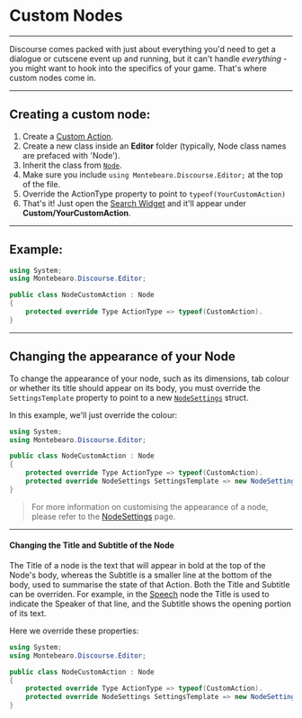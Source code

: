 # Custom Nodes
---

Discourse comes packed with just about everything you'd need to get a dialogue or cutscene event up and running, but it can't handle _everything_ - you might want to hook into the specifics of your game. That's where custom nodes come in.

---

## Creating a custom node:


1. Create a [Custom Action](custom-action).
1. Create a new class inside an **Editor** folder (typically, Node class names are prefaced with 'Node').
1. Inherit the class from [`Node`](node.md).
1. Make sure you include `using Montebearo.Discourse.Editor;` at the top of the file.
1. Override the ActionType property to point to `typeof(YourCustomAction)`
1. That's it! Just open the [Search Widget](search-widget.md) and it'll appear under  **Custom/YourCustomAction**.

---

## Example:

```c#
using System;
using Montebearo.Discourse.Editor;

public class NodeCustomAction : Node
{
    protected override Type ActionType => typeof(CustomAction).
}
```

---

## Changing the appearance of your Node

To change the appearance of your node, such as its dimensions, tab colour or whether its title should appear on its body, you must override the `SettingsTemplate` property to point to a new [`NodeSettings`](node-settings.md) struct.

In this example, we'll just override the colour:

```c#
using System;
using Montebearo.Discourse.Editor;

public class NodeCustomAction : Node
{
    protected override Type ActionType => typeof(CustomAction).
    protected override NodeSettings SettingsTemplate => new NodeSettings(new Colour(0.35f, 0.65f, 0.75f))
}
```

> For more information on customising the appearance of a node, please refer to the [NodeSettings](node-settings.md) page.

---

 #### Changing the Title and Subtitle of the Node

 The Title of a node is the text that will appear in bold at the top of the Node's body, whereas the Subtitle is a smaller line at the bottom of the body, used to summarise the state of that Action. Both the Title and Subtitle can be overriden. For example, in the [Speech](speech.md) node the Title is used to indicate the Speaker of that line, and the Subtitle shows the opening portion of its text.

 Here we override these properties:

 ```c#
 using System;
 using Montebearo.Discourse.Editor;

 public class NodeCustomAction : Node
 {
     protected override Type ActionType => typeof(CustomAction).
     protected override NodeSettings SettingsTemplate => new NodeSettings(new Colour(0.35f, 0.65f, 0.75f))
 }
 ```
